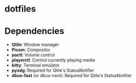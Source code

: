 # dotfiles

# Dependencies

+ **Qtile**: Window manager
+ **Picom**: Compositor
+ **pactl**: Volume control
+ **playerctl**: Control currently playing media
+ **kitty**: Terminal emulator
+ **pyxdg**: Required for Qtile's StatusNotifier
+ **dbus-fast** (or dbus-next): Required for Qtile's StatusNotifier

 
